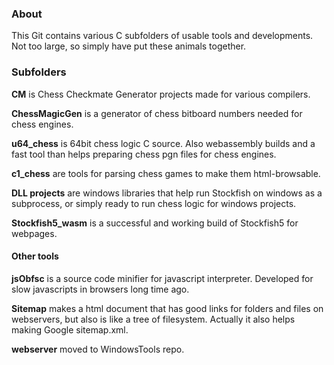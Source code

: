 ### About

This Git contains various C subfolders of usable tools and developments. Not too large, so simply have put these animals together.

### Subfolders

<b>CM</b> is Chess Checkmate Generator projects made for various compilers.

<b>ChessMagicGen</b> is a generator of chess bitboard numbers needed for chess engines.

<b>u64_chess</b> is 64bit chess logic C source. Also webassembly builds and a fast tool than helps preparing chess pgn files for chess engines. 

<b>c1_chess</b> are tools for parsing chess games to make them html-browsable.

<b>DLL projects</b> are windows libraries that help run Stockfish on windows as a subprocess, or simply ready to run chess logic for windows projects.

<b>Stockfish5_wasm</b> is a successful and working build of Stockfish5 for webpages.

#### Other tools

<b>jsObfsc</b> is a source code minifier for javascript interpreter. Developed for slow javascripts in browsers long time ago.

<b>Sitemap</b> makes a html document that has good links for folders and files on webservers, but also is like a tree of filesystem. Actually it also helps making Google sitemap.xml.

<b>webserver</b> moved to WindowsTools repo.



